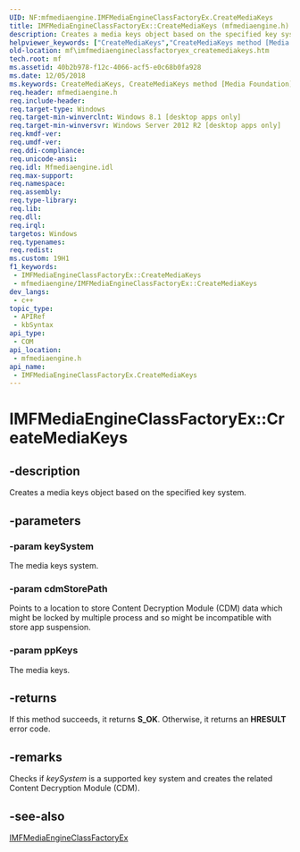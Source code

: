```yaml
---
UID: NF:mfmediaengine.IMFMediaEngineClassFactoryEx.CreateMediaKeys
title: IMFMediaEngineClassFactoryEx::CreateMediaKeys (mfmediaengine.h)
description: Creates a media keys object based on the specified key system.
helpviewer_keywords: ["CreateMediaKeys","CreateMediaKeys method [Media Foundation]","CreateMediaKeys method [Media Foundation]","IMFMediaEngineClassFactoryEx interface","IMFMediaEngineClassFactoryEx interface [Media Foundation]","CreateMediaKeys method","IMFMediaEngineClassFactoryEx.CreateMediaKeys","IMFMediaEngineClassFactoryEx::CreateMediaKeys","mf.imfmediaengineclassfactoryex_createmediakeys","mfmediaengine/IMFMediaEngineClassFactoryEx::CreateMediaKeys"]
old-location: mf\imfmediaengineclassfactoryex_createmediakeys.htm
tech.root: mf
ms.assetid: 40b2b978-f12c-4066-acf5-e0c68b0fa928
ms.date: 12/05/2018
ms.keywords: CreateMediaKeys, CreateMediaKeys method [Media Foundation], CreateMediaKeys method [Media Foundation],IMFMediaEngineClassFactoryEx interface, IMFMediaEngineClassFactoryEx interface [Media Foundation],CreateMediaKeys method, IMFMediaEngineClassFactoryEx.CreateMediaKeys, IMFMediaEngineClassFactoryEx::CreateMediaKeys, mf.imfmediaengineclassfactoryex_createmediakeys, mfmediaengine/IMFMediaEngineClassFactoryEx::CreateMediaKeys
req.header: mfmediaengine.h
req.include-header: 
req.target-type: Windows
req.target-min-winverclnt: Windows 8.1 [desktop apps only]
req.target-min-winversvr: Windows Server 2012 R2 [desktop apps only]
req.kmdf-ver: 
req.umdf-ver: 
req.ddi-compliance: 
req.unicode-ansi: 
req.idl: Mfmediaengine.idl
req.max-support: 
req.namespace: 
req.assembly: 
req.type-library: 
req.lib: 
req.dll: 
req.irql: 
targetos: Windows
req.typenames: 
req.redist: 
ms.custom: 19H1
f1_keywords:
 - IMFMediaEngineClassFactoryEx::CreateMediaKeys
 - mfmediaengine/IMFMediaEngineClassFactoryEx::CreateMediaKeys
dev_langs:
 - c++
topic_type:
 - APIRef
 - kbSyntax
api_type:
 - COM
api_location:
 - mfmediaengine.h
api_name:
 - IMFMediaEngineClassFactoryEx.CreateMediaKeys
---
```


# IMFMediaEngineClassFactoryEx::CreateMediaKeys


## -description

Creates a media keys object based on the specified key system.

## -parameters

### -param keySystem

The media keys system.

### -param cdmStorePath

Points to a location to store Content Decryption Module (CDM) data which might be locked by multiple process and so might be incompatible with store app suspension.

### -param ppKeys

The media keys.

## -returns

If this method succeeds, it returns <b>S_OK</b>. Otherwise, it returns an <b>HRESULT</b> error code.

## -remarks

 Checks if <i>keySystem</i> is a supported key system and creates the related Content Decryption Module (CDM).

## -see-also

<a href="/windows/desktop/api/mfmediaengine/nn-mfmediaengine-imfmediaengineclassfactoryex">IMFMediaEngineClassFactoryEx</a>